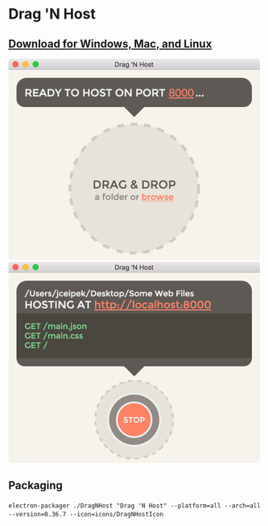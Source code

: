 Drag 'N Host
============

## [Download for Windows, Mac, and Linux](https://github.com/jceipek/drag-n-host/releases)

![Ready](images/main-interface.png)
![Go](images/hosting-interface.png)


## Packaging
`electron-packager ./DragNHost "Drag 'N Host" --platform=all --arch=all --version=0.36.7 --icon=icons/DragNHostIcon`